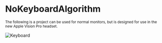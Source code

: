 # NoKeyboardAlgorithm
<small>The following is a project can be used for normal monitors, but is designed for use in the new Apple Vision Pro headset.</small>

![Keyboard](images/keyboardImage.jpg)
